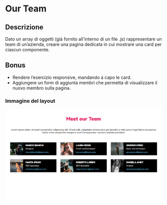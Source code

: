 # Our Team

## Descrizione

Dato un array di oggetti (già fornito all'interno di un file .js) rappresentare un team di un’azienda, creare una pagina dedicata in cui mostrare una card per ciascun componente.

## Bonus

- Rendere l’esercizio responsive, mandando a capo le card.
- Aggiungere un form di aggiunta membri che permetta di visualizzare il nuovo membro sulla pagina.

### Immagine del layout

![layout](./screenshot/screenshot.png)   